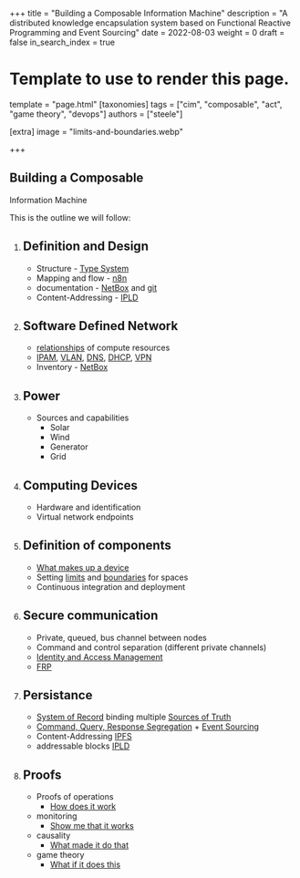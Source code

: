 +++
title = "Building a Composable Information Machine"
description = "A distributed knowledge encapsulation system based on Functional Reactive Programming and Event Sourcing"
date = 2022-08-03
weight = 0
draft = false
in_search_index = true
# Template to use to render this page.
template = "page.html"
[taxonomies]
  tags = ["cim", "composable", "act", "game theory", "devops"]
  authors = ["steele"]

[extra]
image = "limits-and-boundaries.webp"

+++
<div class="sidenav">

## Building a Composable 
   Information Machine

This is the outline we will follow:

   1. ## Definition and Design
      * Structure - [Type System](https://typedefs.com)
      * Mapping and flow - [n8n](https://n8n.io)
      * documentation - [NetBox](https://docs.netbox.dev/en/stable/) and [git](https://git-scm.com)
      * Content-Addressing - [IPLD](https://ipld.io)
   2. ## Software Defined Network
      * [relationships](/library/conceptual-spaces) of compute resources
      * [IPAM](https://www.infoblox.com/glossary/ipam-ip-address-management/), [VLAN](https://www.guru99.com/vlan-definition-types-advantages.html), [DNS](https://www.cloudflare.com/learning/dns/what-is-dns/), [DHCP](https://www.lifewire.com/what-is-dhcp-2625848), [VPN](https://www.cisco.com/c/en/us/products/security/vpn-endpoint-security-clients/what-is-vpn.html)
      * Inventory - [NetBox](https://docs.netbox.dev/en/stable/)
   3. ## Power
      * Sources and capabilities
         * Solar
         * Wind
         * Generator
         * Grid
   4. ## Computing Devices
      * Hardware and identification
      * Virtual network endpoints  
   5. ## Definition of components
      * [What makes up a device](https://docs.netbox.dev/en/stable/core-functionality/device-types/)
      * Setting [limits](/library/limits) and [boundaries](/library/boundaries) for spaces
      * Continuous integration and deployment
   6. ## Secure communication
      * Private, queued, bus channel between nodes
      * Command and control separation (different private channels)
      * [Identity and Access Management](https://webofidentity.com/blog/self-sovereign-digital-identity/)
      * [FRP](http://neilsculthorpe.com/publications/safe-efficient-FRP.pdf)
   7. ## Persistance
      * [System of Record](/library/sor) binding multiple [Sources of Truth](/library/sot)
      * [Command, Query, Response Segregation](https://www.geeksforgeeks.org/what-is-cqrs/) + [Event Sourcing](/library/event-sourcing.md)  
      * Content-Addressing [IPFS](https://ipfs.io)  
      * addressable blocks [IPLD](https://ipld.io)
   8. ## Proofs
      * Proofs of operations
        * [How does it work](https://typedefs.com/)
      * monitoring
        * [Show me that it works](https://checkmk.com/)
      * causality
        * [What made it do that](https://www.amazon.com/Book-Why-Science-Cause-Effect/dp/046509760X)
      * game theory
        * [What if it does this](https://arxiv.org/abs/1711.07059v2)
</div>

